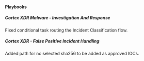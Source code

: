 
#### Playbooks
##### Cortex XDR Malware - Investigation And Response
Fixed conditional task routing the Incident Classification flow.
##### Cortex XDR - False Positive Incident Handling
Added path for no selected sha256 to be added as approved IOCs.
